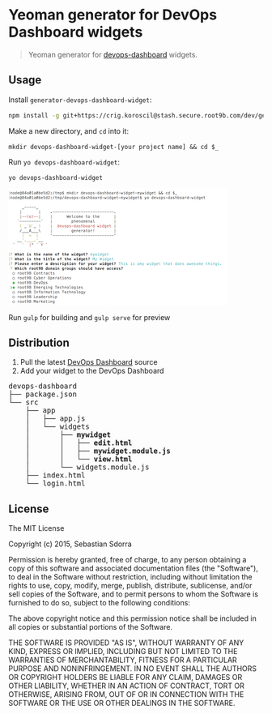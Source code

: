 # Yeoman generator for DevOps Dashboard widgets

> Yeoman generator for [devops-dashboard](https://crig.koroscil@stash.secure.root9b.com/dev/devops-dashboard) widgets.

## Usage

Install `generator-devops-dashboard-widget`:

```bash
npm install -g git+https://crig.koroscil@stash.secure.root9b.com/dev/generator-devops-dashboard-widget.git
```

Make a new directory, and `cd` into it:

```
mkdir devops-dashboard-widget-[your project name] && cd $_
```

Run `yo devops-dashboard-widget`:

```
yo devops-dashboard-widget
```

![yo devops-dashboard-widget](screenshots/yo.png)

Run `gulp` for building and `gulp serve` for preview


## Distribution

1. Pull the latest [DevOps Dashboard](https://stash.secure.root9b.com/projects/DEV/repos/devops-dashboard/browse) source
2. Add your widget to the DevOps Dashboard

<pre>
devops-dashboard
├── package.json
└── src
    ├── app
    │   ├── app.js
    │   └── widgets
    │       ├── <b>mywidget</b>
    │       │   ├── <b>edit.html</b>
    │       │   ├── <b>mywidget.module.js</b>
    │       │   └── <b>view.html</b>
    │       └── widgets.module.js
    ├── index.html
    └── login.html
</pre>



## License

The MIT License

Copyright (c) 2015, Sebastian Sdorra

Permission is hereby granted, free of charge, to any person obtaining a copy
of this software and associated documentation files (the "Software"), to deal
in the Software without restriction, including without limitation the rights
to use, copy, modify, merge, publish, distribute, sublicense, and/or sell
copies of the Software, and to permit persons to whom the Software is
furnished to do so, subject to the following conditions:

The above copyright notice and this permission notice shall be included in
all copies or substantial portions of the Software.

THE SOFTWARE IS PROVIDED "AS IS", WITHOUT WARRANTY OF ANY KIND, EXPRESS OR
IMPLIED, INCLUDING BUT NOT LIMITED TO THE WARRANTIES OF MERCHANTABILITY,
FITNESS FOR A PARTICULAR PURPOSE AND NONINFRINGEMENT. IN NO EVENT SHALL THE
AUTHORS OR COPYRIGHT HOLDERS BE LIABLE FOR ANY CLAIM, DAMAGES OR OTHER
LIABILITY, WHETHER IN AN ACTION OF CONTRACT, TORT OR OTHERWISE, ARISING FROM,
OUT OF OR IN CONNECTION WITH THE SOFTWARE OR THE USE OR OTHER DEALINGS IN THE
SOFTWARE.
